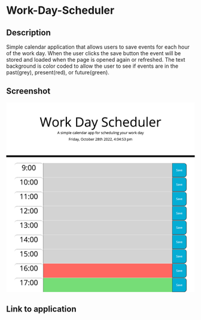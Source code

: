 # Work-Day-Scheduler

## Description

Simple calendar application that allows users to save events for each hour of the work day. When the user clicks the save button the event will be stored and loaded when the page is opened again or refreshed. The text background is color coded to allow the user to see if events are in the past(grey), present(red), or future(green).

## Screenshot

![Screenshot of application](./assets/Images/Work-Day-Scheduler-screenshot.png)

## Link to application

